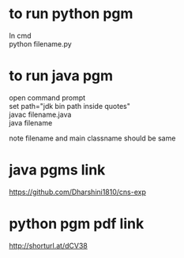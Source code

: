 # to run python pgm
In cmd    
python filename.py
# to run java pgm 
open command prompt      
set path="jdk bin path inside quotes"     
javac filename.java     
java filename     

note filename and main classname should be same
# java pgms link
https://github.com/Dharshini1810/cns-exp
# python pgm pdf link
http://shorturl.at/dCV38
